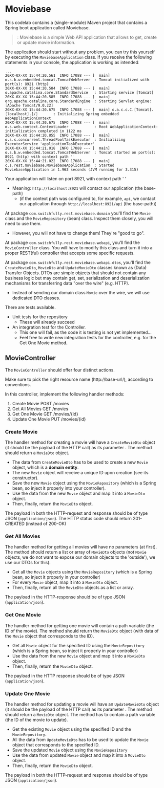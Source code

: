 # Moviebase

This codelab contains a (single-module) Maven project that contains a Spring boot application called Moviebase.

>: Moviebase is a simple Web API application that allows to get, create or update movie information.

The application should start without any problem, you can try this yourself by executing the `MoviebaseApplication` class.
If you receive the following statements in your console, the application is working as intended:

```
...
20XX-0X-XX 15:44:20.561  INFO 17088 --- [  main] o.s.b.w.embedded.tomcat.TomcatWebServer  : Tomcat initialized with port(s): 8921 (http)
20XX-0X-XX 15:44:20.584  INFO 17088 --- [  main] o.apache.catalina.core.StandardService   : Starting service [Tomcat]
20XX-0X-XX 15:44:20.585  INFO 17088 --- [  main] org.apache.catalina.core.StandardEngine  : Starting Servlet engine: [Apache Tomcat/9.0.22]
20XX-0X-XX 15:44:20.675  INFO 17088 --- [  main] o.a.c.c.C.[Tomcat].[localhost].[/]       : Initializing Spring embedded WebApplicationContext
20XX-0X-XX 15:44:20.675  INFO 17088 --- [  main] o.s.web.context.ContextLoader            : Root WebApplicationContext: initialization completed in 1122 ms
20XX-0X-XX 15:44:20.855  INFO 17088 --- [  main] o.s.s.concurrent.ThreadPoolTaskExecutor  : Initializing ExecutorService 'applicationTaskExecutor'
20XX-0X-XX 15:44:21.018  INFO 17088 --- [  main] o.s.b.w.embedded.tomcat.TomcatWebServer  : Tomcat started on port(s): 8921 (http) with context path ''
20XX-0X-XX 15:44:21.022  INFO 17088 --- [  main] c.s.rest.moviebase.MoviebaseApplication  : Started MoviebaseApplication in 1.963 seconds (JVM running for 3.315)
```

Your application will listen on port 8921, with context path ' '
- Meaning: `http://localhost:8921` will contact our application (the base-path)
    - (if the context path was configured to, for example, `api`, we contact our application through `http://localhost:8921/api` (the base-path)) 

At package `com.switchfully.rest.moviebase.domain` you'll find the `Movie` class and the `MovieRepository` (bean) class. 
Inspect them closely, you will need to use them.
- However, you will not have to change them! They're "good to go".

At package `com.switchfully.rest.moviebase.webapi`, you'll find the `MovieController` class. You will have to modify 
this class and turn it into a proper REST(ful) controller that accepts some specific requests.

At package `com.switchfully.rest.moviebase.webapi.dtos`, you'll find the `CreateMovieDto`, `MovieDto` and `UpdateMovieDto` classes known 
as (Data) Transfer Objects. DTOs are simple objects that should not contain any business logic but may contain get, set, 
serialization and deserialization mechanisms for transferring data "over the wire" (e.g. HTTP). 
- Instead of sending our domain class `Movie` over the wire, we will use dedicated DTO classes. 

There are tests available.
- Unit tests for the repository
    - These will already succeed
- An integration test for the Controller.
    - This one will fail, as the code it is testing is not yet implemented...
    - Feel free to write new integration tests for the controller, e.g. for the Get One Movie method.

## MovieController

The `MovieController` should offer four distinct actions.
 
Make sure to pick the right resource name (http://base-url/<resource-name>), according to conventions.
 
In this controller, implement the following handler methods:
1. Create Movie  POST /movies
2. Get All Movies GET /movies
3. Get One Movie  GET /movies/{id}
4. Update One Movie PUT /movies/{id} 
 
### Create Movie
 
The handler method for creating a movie will have a `CreateMovieDto` object (it should be the payload of the HTTP call) 
as its parameter . The method should return a `MovieDto` object.
- The data from `CreateMovieDto` has to be used to create a new `Movie` object, which is a **domain entity**.
- The new `Movie` object will receive a unique ID upon creation (see its constructor).
- Save the new `Movie` object using the `MovieRepository` (which is a Spring bean, so inject it properly into your controller).
- Use the data from the new `Movie` object and map it into a `MovieDto` object.
- Then, finally, return the `MovieDto` object.

The payload in both the HTTP-request and response should be of type JSON (`application/json`). The HTTP status code 
should return 201-CREATED (instead of 200-OK)

### Get All Movies

The handler method for getting all movies will have no parameters (at first). The method should return a list or array 
of `MovieDto` objects (not `Movie` objects, we do not want to expose our domain objects to the 'outside'), 
we use our DTOs for this).
- Get all the `Movie` objects using the `MovieRepository` (which is a Spring bean, so inject it properly in your controller)
- For every `Movie` object, map it into a `MovieDto` object.
- Then, finally, return all the `MovieDto` objects as a list or array.

The payload in the HTTP-response should be of type JSON (`application/json`). 

### Get One Movie

The handler method for getting one movie will contain a path variable (the ID of the movie). The method should return 
the `MovieDto` object (with data of the `Movie` object that corresponds to the ID). 
- Get all `Movie` object for the specified ID using the `MovieRepository` (which is a Spring bean, so inject it properly in your controller)
- Use the data from the new `Movie` object and map it into a `MovieDto` object.
- Then, finally, return the `MovieDto` object.

The payload in the HTTP response should be of type JSON (`application/json`).

### Update One Movie
 
The handler method for updating a movie will have an `UpdateMovieDto` object (it should be the payload of the HTTP call) 
as its parameter . The method should return a `MovieDto` object. The method has to contain a path variable (the ID of the movie to update).
- Get the existing `Movie` object using the specified ID and the `MovieRepository`.
- All the data from `UpdateMovieDto` has to be used to update the `Movie` object that corresponds to the specified ID.
- Save the updated `Movie` object using the `MovieRepository`
- Use the data from updated `Movie` object and map it into a `MovieDto` object.
- Then, finally, return the `MovieDto` object.

The payload in both the HTTP-request and response should be of type JSON (`application/json`).
